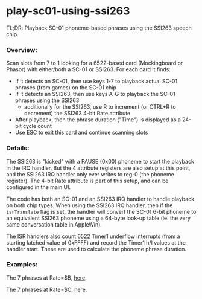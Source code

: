 # play-sc01-using-ssi263

TL;DR: Playback SC-01 phoneme-based phrases using the SSI263 speech chip.

### Overview:

Scan slots from 7 to 1 looking for a 6522-based card (Mockingboard or Phasor) with either/both a SC-01 or SSI263.
For each card it finds:
- If it detects an SC-01, then use keys 1-7 to playback actual SC-01 phrases (from games) on the SC-01 chip
- If it detects an SSI263, then use keys A-G to playback the SC-01 phrases using the SSI263
  - additionally for the SSI263, use R to increment (or CTRL+R to decrement) the SSI263 4-bit Rate attribute
- After playback, then the phrase duration ("Time") is displayed as a 24-bit cycle count
- Use ESC to exit this card and continue scanning slots

### Details:

The SSI263 is "kicked" with a PAUSE (0x00) phoneme to start the playback in the IRQ handler. But the 4 attribute registers are also setup at this point, and the SSI263 IRQ handler only ever writes to reg-0 (the phoneme register). The 4-bit Rate attribute is part of this setup, and can be configured in the main UI.

The code has both an SC-01 and an SSI263 IRQ handler to handle playback on both chip types. When using the SSI263 IRQ handler, then if the `isrTranslate` flag is set, the handler will convert the SC-01 6-bit phoneme to an equivalent SSI263 phoneme using a 64-byte look-up table (ie. the very same conversation table in AppleWin).

The ISR handlers also count 6522 Timer1 underflow interrupts (from a starting latched value of 0xFFFF) and record the Timer1 h/l values at the handler start. These are used to calculate the phoneme phrase duration.

### Examples:

The 7 phrases at Rate=$B, [here](https://user-images.githubusercontent.com/6696896/113566294-57ae2c00-9604-11eb-8506-812713ae52b8.mp4).

The 7 phrases at Rate=$C, [here](https://user-images.githubusercontent.com/6696896/113566315-60066700-9604-11eb-8b9a-c3d38beb51bb.mp4).
